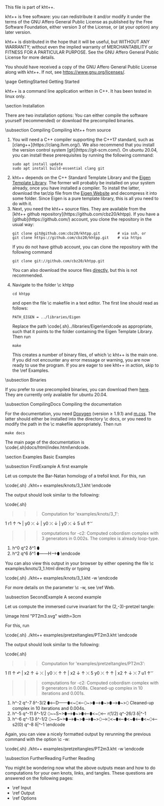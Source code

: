 
This file is part of kht++.

kht++ is free software: you can redistribute it and/or modify
it under the terms of the GNU Affero General Public License as 
published by the Free Software Foundation, either version 3 of 
the License, or (at your option) any later version.

kht++ is distributed in the hope that it will be useful,
but WITHOUT ANY WARRANTY; without even the implied warranty of
MERCHANTABILITY or FITNESS FOR A PARTICULAR PURPOSE.  See the
GNU Affero General Public License for more details.

You should have received a copy of the GNU Affero General 
Public License along with kht++.  If not, see 
<https://www.gnu.org/licenses/>.



\page GettingStarted Getting Started

kht++ is a command line application written in C++. It has been tested in linux only. 

\section Installation

There are two installation options: You can either compile the software yourself (recommended) or download the precompiled binaries.

\subsection Compiling Compiling kht++ from source
<ol>
<li>
You will need a C++ compiler supporting the C++17 standard, such as [clang++](https://clang.llvm.org/).
We also recommend that you install the version control system [git](https://git-scm.com/).
On ubuntu 20.04, you can install these prerequisites by running the following command:

    sudo apt install update
    sudo apt install build-essential clang git

</li>
<li>
kht++ depends on the C++ Standard Template Library and the <a href="https://eigen.tuxfamily.org">Eigen Template Library</a>. The former will probably be installed on your system already, once you have installed a compiler.  To install the latter, download the tar/zip file from the <a href="https://eigen.tuxfamily.org">Eigen Website</a> and decompress it into some folder. Since Eigen is a pure template library, this is all you need to do with it. 
</li>
<li>
Next, you need the kht++ source files. They are available from the [kht++ github repository](https://github.com/cbz20/khtpp).
If you have a [github](https://github.com/) account, you clone the repository in the usual way:
    
    git clone git@github.com:cbz20/khtpp.git        # via ssh, or
    git clone https://github.com/cbz20/khtpp.git    # via https

If you do not have github account, you can clone the repository with the following command

    git clone git://github.com/cbz20/khtpp.git

You can also download the source files [directly](https://github.com/cbz20/khtpp/archive/main.zip), but this is not recommended. 
</li>
<li>
Navigate to the folder \c khtpp

    cd khtpp

and open the file \c makefile in a text editor. The first line should read as follows:

    PATH_EIGEN = ../libraries/Eigen

Replace the path \code{.sh}../libraries/Eigen\endcode as appropriate, such that it points to the folder containing the Eigen Template Library. Then run 

    make

This creates a number of binary files, of which \c kht++ is the main one. If you did not encounter any error message or warning, you are now ready to use the program.  If you are eager to see kht++ in action, skip to the \ref Examples. 
</li>
</ol>



\subsection Binaries

If you prefer to use precompiled binaries, you can download them [here](https://cbz20.raspberryip.com/code/khtpp/bin/khtpp-v0.1-ubuntu-20.04). 
They are currently only available for ubuntu 20.04. 



\subsection CompilingDocs Compiling the documentation

For the documentation, you need [Doxygen](https://github.com/doxygen/doxygen) (version ≥ 1.9.1) and [m.css](https://mcss.mosra.cz/documentation/doxygen/). The latter should either be installed into the directory \c docs, or you need to modify the path in the \c makefile appropriately. Then run

    make docs

The main page of the documentation is \code{.sh}docs/html/index.html\endcode. 




\section Examples Basic Examples 

\subsection FirstExample A first example 

Let us compute the Bar-Natan homology of a trefoil knot. For this, run 

\code{.sh}
./kht++ examples/knots/3_1.kht
\endcode

The output should look similar to the following:

\code{.sh}
>>>
>>> Computation for 'examples/knots/3_1':
>>>
1 r1	↑  ↷ 
| y0	 ⤫  ↓ 
| y0	 ⤫  ↓ 
| y0	 ⤫  ↓ 
5 u1	↑   ͝
>>> computations for -c2:
Computed cobordism complex with 3 generators in 0.002s.
The complex is already loop-type.
1) h^0 q^2 δ^1 ⬮
2) h^2 q^6 δ^1 ⬮——H—>⬮
\endcode

You can also view this output in your browser by either opening the file \c examples/knots/3_1.html directly or typing 

\code{.sh}
./kht++ examples/knots/3_1.kht -w
\endcode

For more details on the parameter \c -w, see \ref Web. 

\subsection SecondExample A second example 

Let us compute the immersed curve invariant for the (2,-3)-pretzel tangle:

\image html "PT2m3.svg" width=3cm

For this, run 

\code{.sh}
./kht++ examples/pretzeltangles/PT2m3.kht
\endcode

The output should look similar to the following:

\code{.sh}
>>>
>>> Computation for 'examples/pretzeltangles/PT2m3':
>>>
1 l1	↑  ↶ 
| x2	↑ ↓  ⤬ 
| y0	 ⤫  ↑ ↑ 
| x2	↓ ↑  ⤬ 
5 y0	 ⤫  ↑ ↑ 
| x2	↑ ↓  ⤬ 
7 u1	↑   ͝
>>> computations for -c2:
Computed cobordism complex with 9 generators in 0.008s.
Cleaned-up complex in 10 iterations and 0.001s.
1) h^-2 q^-7 δ^-3/2 ⬮<—D——⬮<~⬯<—⬯~>⬮—>⬮~>⬮—>⬮~>⬯
Cleaned-up complex in 10 iterations and 0.004s.
1) h^-5 q^-11 δ^-1/2 ⬯~~S~>⬮—>⬮~>⬮<—⬮<~⬯<—     r(1/2) q^-26/3 δ|^-1
2) h^-6 q^-13 δ^-1/2 ⬯~~S~>⬮—>⬮~>⬮—>⬮~>⬯—>⬯<~⬮<—⬮<~⬮<—⬮<~⬯<—     s2(0) q^-8 δ|^-1
\endcode

Again, you can view a nicely formatted output by rerunning the previous command with the option \c -w:

\code{.sh}
./kht++ examples/pretzeltangles/PT2m3.kht -w
\endcode

\subsection FurtherReading Further Reading

You might be wondering now what the above outputs mean and how to do computations for your own knots, links, and tangles.  These questions are answered on the following pages:

- \ref Input
- \ref Output
- \ref Options
